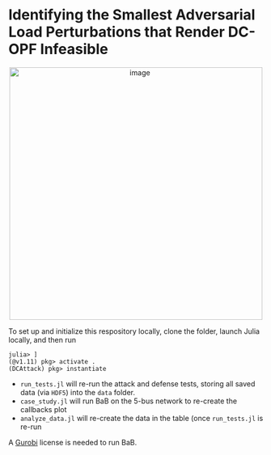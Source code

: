 # Identifying the Smallest Adversarial Load Perturbations that Render DC-OPF Infeasible
<p align="center">
<img width="500" alt="image" src="https://github.com/user-attachments/assets/4d6104b7-bebe-40c4-afc3-b59d95a67239" />
</p>

To set up and initialize this respository locally, clone the folder, launch Julia locally, and then run 
```
julia> ]
(@v1.11) pkg> activate .
(DCAttack) pkg> instantiate
```

* ```run_tests.jl``` will re-run the attack and defense tests, storing all saved data (via ```HDF5```) into the ```data``` folder.
* ```case_study.jl``` will run BaB on the 5-bus network to re-create the callbacks plot
* ```analyze_data.jl``` will re-create the data in the table (once ```run_tests.jl``` is re-run

A [Gurobi](https://www.gurobi.com/) license is needed to run BaB.
